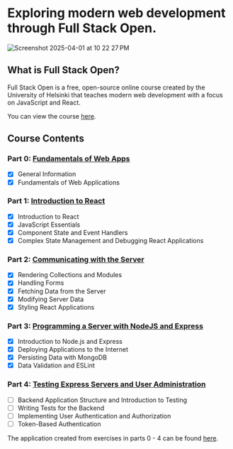 # Exploring modern web development through Full Stack Open.

![Screenshot 2025-04-01 at 10 22 27 PM](https://github.com/user-attachments/assets/d2630400-40e3-4a97-ba16-fc006c4fb42f)

## What is Full Stack Open?

Full Stack Open is a free, open-source online course created by the University of Helsinki that teaches modern web development with a focus on JavaScript and React.

You can view the course [here](https://fullstackopen.com/en/).

## Course Contents

### Part 0: <ins>Fundamentals of Web Apps</ins>

- [x] General Information
- [x] Fundamentals of Web Applications

### Part 1: <ins>Introduction to React</ins>

- [x] Introduction to React
- [x] JavaScript Essentials
- [x] Component State and Event Handlers
- [x] Complex State Management and Debugging React Applications

### Part 2: <ins>Communicating with the Server</ins>

- [x] Rendering Collections and Modules
- [x] Handling Forms
- [x] Fetching Data from the Server
- [x] Modifying Server Data
- [x] Styling React Applications

### Part 3: <ins>Programming a Server with NodeJS and Express</ins>

- [x] Introduction to Node.js and Express
- [x] Deploying Applications to the Internet
- [x] Persisting Data with MongoDB
- [x] Data Validation and ESLint

### Part 4: <ins>Testing Express Servers and User Administration</ins>

- [ ] Backend Application Structure and Introduction to Testing
- [ ] Writing Tests for the Backend
- [ ] Implementing User Authentication and Authorization
- [ ] Token-Based Authentication

The application created from exercises in parts 0 - 4 can be found [here](https://fso-phonebook-dfdu.onrender.com/).

<!-- ### Part 5: Testing React Applications
### Part 6: Advanced State Management
### Part 7: React Router, Custom Hooks, and Styling Applications
### Part 8: GraphQL
### Part 9: TypeScript
### Part 10: React Native -->
